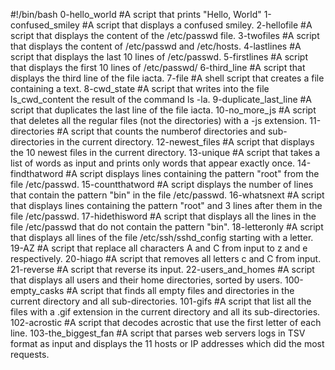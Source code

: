 #!/bin/bash
0-hello_world #A script that prints "Hello, World"
1-confused_smiley #A script that displays a confused smiley.
2-hellofile #A script that displays the content of the /etc/passwd file.
3-twofiles #A script that displays the content of /etc/passwd and /etc/hosts.
4-lastlines #A script that displays the last 10 lines of /etc/passwd.
5-firstlines #A script that displays the first 10 lines of /etc/passwd/
6-third_line #A script that displays the third line of the file iacta.
7-file #A shell script that creates a file containing a text.
8-cwd_state #A script that writes into the file ls_cwd_content the result of the command ls -la.
9-duplicate_last_line #A script that duplicates the last line of the file iacta.
10-no_more_js #A script that deletes all the regular files (not the directories) with a -js extension.
11-directories #A script that counts the numberof directories and sub-directories in the current directory.
12-newest_files #A script that displays the 10 newest files in the current directory.
13-unique #A script that takes a list of words as input and prints only words that appear exactly once.
14-findthatword #A script displays lines containing the pattern "root" from the file /etc/passwd.
15-countthatword #A script displays the number of lines that contain the pattern "bin" in the file /etc/passwd.
16-whatsnext #A script that displays lines containing the pattern "root" and 3 lines after them in the file /etc/passwd.
17-hidethisword #A script that displays all the lines in the file /etc/passwd that do not contain the pattern "bin".
18-letteronly #A script that displays all lines of the file /etc/ssh/sshd_config starting with a letter.
19-AZ #A script that replace all characters A and C from input to z and e respectively.
20-hiago #A script that removes all letters c and C from input.
21-reverse #A script that reverse its input.
22-users_and_homes #A script that displays all users and their home directories, sorted by users.
100-empty_casks #A script that finds all empty files and directories in the current directory and all sub-directories.
101-gifs #A script that list all the files with a .gif extension in the current directory and all its sub-directories.
102-acrostic #A script that decodes acrostic that use the first letter of each line.
103-the_biggest_fan #A script that parses web servers logs in TSV format as input and displays the 11 hosts or IP addresses which did the most requests.
